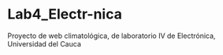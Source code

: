 # Lab4_Electr-nica
Proyecto de web climatológica, de laboratorio IV de Electrónica, Universidad del Cauca
